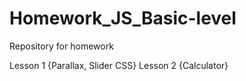# Homework_JS_Basic-level
Repository for homework

Lesson 1 {Parallax, Slider CSS}
Lesson 2 {Calculator}
